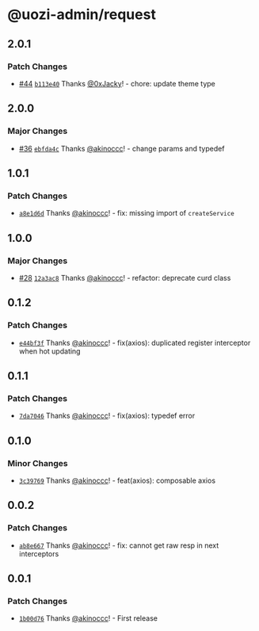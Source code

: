 # @uozi-admin/request

## 2.0.1

### Patch Changes

- [#44](https://github.com/uozi-tech/admin-kit/pull/44) [`b113e40`](https://github.com/uozi-tech/admin-kit/commit/b113e407967f668273e485f4e63cec03ecdbb5b1) Thanks [@0xJacky](https://github.com/0xJacky)! - chore: update theme type

## 2.0.0

### Major Changes

- [#36](https://github.com/uozi-tech/admin-kit/pull/36) [`ebfda4c`](https://github.com/uozi-tech/admin-kit/commit/ebfda4c1d8f4e9d14ee7e74f5121f5a03f2efdd9) Thanks [@akinoccc](https://github.com/akinoccc)! - change params and typedef

## 1.0.1

### Patch Changes

- [`a8e1d6d`](https://github.com/uozi-tech/admin-kit/commit/a8e1d6d3d355cd589d65484e67a7470206410acb) Thanks [@akinoccc](https://github.com/akinoccc)! - fix: missing import of `createService`

## 1.0.0

### Major Changes

- [#28](https://github.com/uozi-tech/admin-kit/pull/28) [`12a3ac8`](https://github.com/uozi-tech/admin-kit/commit/12a3ac8392a14cc6812ab2ef12fa440d672b11f2) Thanks [@akinoccc](https://github.com/akinoccc)! - refactor: deprecate curd class

## 0.1.2

### Patch Changes

- [`e44bf3f`](https://github.com/uozi-tech/admin-kit/commit/e44bf3fd6c755de005b7b5d114a3a541e5c6fb5a) Thanks [@akinoccc](https://github.com/akinoccc)! - fix(axios): duplicated register interceptor when hot updating

## 0.1.1

### Patch Changes

- [`7da7046`](https://github.com/uozi-tech/admin-kit/commit/7da7046b7ff441c227e058078546884c9edf15f4) Thanks [@akinoccc](https://github.com/akinoccc)! - fix(axios): typedef error

## 0.1.0

### Minor Changes

- [`3c39769`](https://github.com/uozi-tech/admin-kit/commit/3c3976975bdc6ad7ad4525c3f11e3e16c5994518) Thanks [@akinoccc](https://github.com/akinoccc)! - feat(axios): composable axios

## 0.0.2

### Patch Changes

- [`ab8e667`](https://github.com/uozi-tech/admin-kit/commit/ab8e667ec40262b80f09167a2317d7ceded0feec) Thanks [@akinoccc](https://github.com/akinoccc)! - fix: cannot get raw resp in next interceptors

## 0.0.1

### Patch Changes

- [`1b00d76`](https://github.com/uozi-tech/admin-kit/commit/1b00d7606521619cf5ca9871a44269430ca52f2f) Thanks [@akinoccc](https://github.com/akinoccc)! - First release
